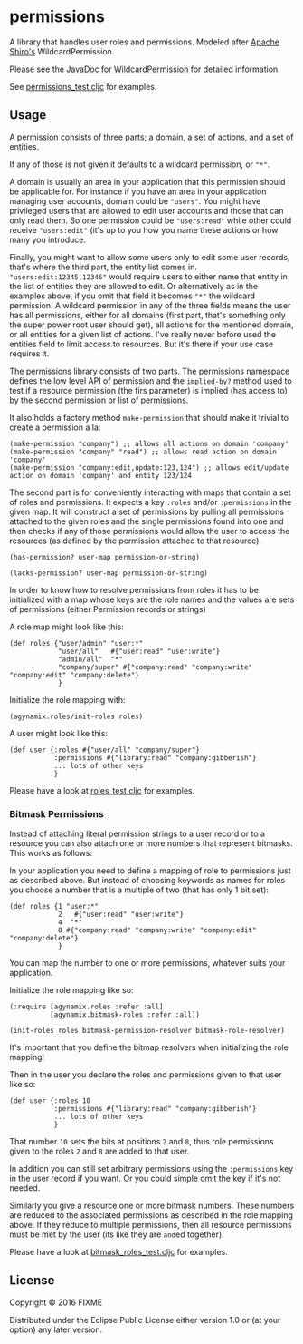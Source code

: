 # permissions

A library that handles user roles and permissions. 
Modeled after [Apache Shiro's](http://shiro.apache.org/permissions.html) WildcardPermission.

Please see the [JavaDoc for WildcardPermission](http://shiro.apache.org/static/current/apidocs/org/apache/shiro/authz/permission/WildcardPermission.html)
for detailed information.

See [permissions_test.cljc](https://github.com/tuhlmann/permissions/blob/master/test/agynamix/permissions_test.cljc) for examples.

## Usage

A permission consists of three parts; a domain, a set of actions, and a set of entities.

If any of those is not given it defaults to a wildcard permission, or `"*"`.

A domain is usually an area in your application that this permission should be applicable for.
For instance if you have an area in your application managing user accounts, domain could be `"users"`.
You might have privileged users that are allowed to edit user accounts and those that can only read them.
So one permission could be `"users:read"` while other could receive `"users:edit"` (it's up to you how you name these
actions or how many you introduce.

Finally, you might want to allow some users only to edit some user records, that's where the third part, 
the entity list comes in. `"users:edit:12345,12346"` would require users to either name that entity in the list of entities
they are allowed to edit. Or alternatively as in the examples above, if you omit that field it becomes `"*"` the
wildcard permission. A wildcard permission in any of the three fields means the user has all permissions, 
either for all domains (first part, that's something only the super power root user should get), all actions for the
mentioned domain, or all entities for a given list of actions. I've really never before used the entities field to 
limit access to resources. But it's there if your use case requires it. 

The permissions library consists of two parts. The permissions namespace defines the low level API of permission and
the `implied-by?` method used to test if a resource permission (the firs parameter) is implied (has access to) 
by the second permission or list of permissions.

It also holds a factory method `make-permission` that should make it trivial to create a permission a la:

```
(make-permission "company") ;; allows all actions on domain 'company'
(make-permission "company" "read") ;; allows read action on domain 'company'
(make-permission "company:edit,update:123,124") ;; allows edit/update action on domain 'company' and entity 123/124
```


The second part is for conveniently interacting with maps that contain a set of roles and permissions.
It expects a key `:roles` and/or `:permissions` in the given map. It will construct a set of permissions by
pulling all permissions attached to the given roles and the single permissions found into one and then checks
if any of those permissions would allow the user to access the resources (as defined by the permission attached to that
resource).

```
(has-permission? user-map permission-or-string)

(lacks-permission? user-map permission-or-string)

```

In order to know how to resolve permissions from roles it has to be initialized with a 
map whose keys are the role names and the values are sets of permissions (either Permission records or strings)

A role map might look like this:

```
(def roles {"user/admin" "user:*"
            "user/all"   #{"user:read" "user:write"}
            "admin/all"  "*"
            "company/super" #{"company:read" "company:write" "company:edit" "company:delete"}
            }
```

          
Initialize the role mapping with:

```
(agynamix.roles/init-roles roles)
```

A user might look like this:

```         
(def user {:roles #{"user/all" "company/super"}
           :permissions #{"library:read" "company:gibberish"}
           ... lots of other keys
           }

```

Please have a look at [roles_test.cljc](https://github.com/tuhlmann/permissions/blob/master/test/agynamix/roles_test.cljc) for examples.


### Bitmask Permissions

Instead of attaching literal permission strings to a user record or to a resource you can also attach one or more numbers
that represent bitmasks. This works as follows:

In your application you need to define a mapping of role to permissions just as described above. But instead of
choosing keywords as names for roles you choose a number that is a multiple of two (that has only 1 bit set):


```
(def roles {1 "user:*"
            2   #{"user:read" "user:write"}
            4  "*"
            8 #{"company:read" "company:write" "company:edit" "company:delete"}
            }
```

You can map the number to one or more permissions, whatever suits your application.

Initialize the role mapping like so:

```
(:require [agynamix.roles :refer :all]
          [agynamix.bitmask-roles :refer :all])
            
(init-roles roles bitmask-permission-resolver bitmask-role-resolver)
```

It's important that you define the bitmap resolvers when initializing the role mapping!

Then in the user you declare the roles and permissions given to that user like so:

```         
(def user {:roles 10
           :permissions #{"library:read" "company:gibberish"}
           ... lots of other keys
           }

```

That number `10` sets the bits at positions `2` and `8`, thus role permissions given to the
roles `2` and `8` are added to that user.

In addition you can still set arbitrary permissions using the `:permissions` key in the user record if you want.
Or you could simple omit the key if it's not needed.

Similarly you give a resource one or more bitmask numbers. These numbers are reduced to the associated permissions
as described in the role mapping above. If they reduce to multiple permissions, then all resource permissions
must be met by the user (its like they are `and`ed together).


Please have a look at [bitmask_roles_test.cljc](https://github.com/tuhlmann/permissions/blob/master/test/agynamix/bitmask_roles_test.cljc) for examples.


## License

Copyright © 2016 FIXME

Distributed under the Eclipse Public License either version 1.0 or (at
your option) any later version.
